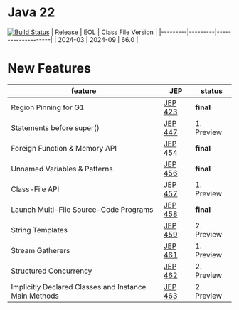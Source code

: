# Java 22

[![Build Status](https://dev.azure.com/hbvk/java-test/_apis/build/status%2Fhbvk.java22?branchName=master)](https://dev.azure.com/hbvk/java-test/_build/latest?definitionId=41&branchName=master)
| Release | EOL     | Class File Version |
|---------|---------|--------------------|
| 2024-03 | 2024-09 | 66.0               |

# New Features

| feature                                               | JEP                                          | status     |
|-------------------------------------------------------|----------------------------------------------|------------|
| Region Pinning for G1                                 | [JEP 423](https://openjdk.java.net/jeps/423) | **final**  |
| Statements before super()                             | [JEP 447](https://openjdk.java.net/jeps/447) | 1. Preview |
| Foreign Function & Memory API                         | [JEP 454](https://openjdk.java.net/jeps/454) | **final**  |
| Unnamed Variables & Patterns                          | [JEP 456](https://openjdk.java.net/jeps/456) | **final**  |
| Class-File API                                        | [JEP 457](https://openjdk.java.net/jeps/457) | 1. Preview |
| Launch Multi-File Source-Code Programs                | [JEP 458](https://openjdk.java.net/jeps/458) | **final**  |
| String Templates                                      | [JEP 459](https://openjdk.java.net/jeps/459) | 2. Preview |
| Stream Gatherers                                      | [JEP 461](https://openjdk.java.net/jeps/461) | 1. Preview |
| Structured Concurrency                                | [JEP 462](https://openjdk.java.net/jeps/462) | 2. Preview |
| Implicitly Declared Classes and Instance Main Methods | [JEP 463](https://openjdk.java.net/jeps/463) | 2. Preview |
